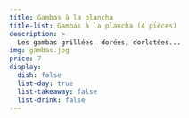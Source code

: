 ```yaml
---
title: Gambas à la plancha
title-list: Gambas à la plancha (4 pièces)
description: >
  Les gambas grillées, dorées, dorlotées...
img: gambas.jpg
price: 7
display:
  dish: false
  list-day: true
  list-takeaway: false
  list-drink: false
---
```

